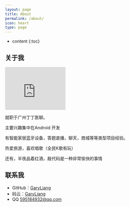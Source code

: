```yaml
---
layout: page
title: About
permalink: /about/
icon: heart
type: page
---
```


* content
{:toc}

## 关于我

<iframe src="https://githubbadge.appspot.com/gaohaoyang?s=1" style="border: 0;height: 142px;width: 200px;overflow: hidden;" frameBorder="0"></iframe>

就职于广州丁丁医聊。

主要兴趣集中在Android 开发

有智能家居蓝牙设备，答题直播，聊天，商城等等类型项目经验。

热爱旅游，喜欢唱歌（全民K歌有玩）


还有，半夜品着红酒，敲代码是一种非常愉快的事情


## 联系我

* GitHub：[GaryLiang](https://github.com/Gc-JingX)
* 码云：[GaryLiang](https://gitee.com/Gary_Liang)
* QQ 595184932@qq.com 
 
